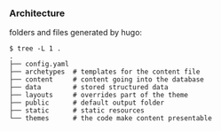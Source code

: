 ### Architecture

folders and files generated by hugo:

```shell
$ tree -L 1 .
.
├── config.yaml
├── archetypes  # templates for the content file
├── content     # content going into the database
├── data        # stored structured data
├── layouts     # overrides part of the theme
├── public      # default output folder
├── static      # static resources
└── themes      # the code make content presentable
```
